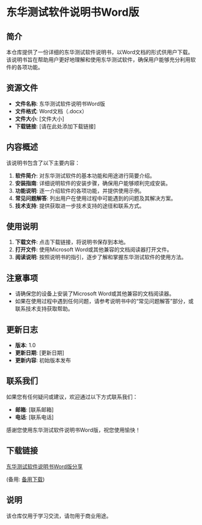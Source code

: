 # 东华测试软件说明书Word版

## 简介

本仓库提供了一份详细的东华测试软件说明书，以Word文档的形式供用户下载。该说明书旨在帮助用户更好地理解和使用东华测试软件，确保用户能够充分利用软件的各项功能。

## 资源文件

- **文件名称**: 东华测试软件说明书Word版
- **文件格式**: Word文档（.docx）
- **文件大小**: [文件大小]
- **下载链接**: [请在此处添加下载链接]

## 内容概述

该说明书包含了以下主要内容：

1. **软件简介**: 对东华测试软件的基本功能和用途进行简要介绍。
2. **安装指南**: 详细说明软件的安装步骤，确保用户能够顺利完成安装。
3. **功能说明**: 逐一介绍软件的各项功能，并提供使用示例。
4. **常见问题解答**: 列出用户在使用过程中可能遇到的问题及其解决方案。
5. **技术支持**: 提供获取进一步技术支持的途径和联系方式。

## 使用说明

1. **下载文件**: 点击下载链接，将说明书保存到本地。
2. **打开文件**: 使用Microsoft Word或其他兼容的文档阅读器打开文件。
3. **阅读说明**: 按照说明书的指引，逐步了解和掌握东华测试软件的使用方法。

## 注意事项

- 请确保您的设备上安装了Microsoft Word或其他兼容的文档阅读器。
- 如果在使用过程中遇到任何问题，请参考说明书中的“常见问题解答”部分，或联系技术支持获取帮助。

## 更新日志

- **版本**: 1.0
- **更新日期**: [更新日期]
- **更新内容**: 初始版本发布

## 联系我们

如果您有任何疑问或建议，欢迎通过以下方式联系我们：

- **邮箱**: [联系邮箱]
- **电话**: [联系电话]

感谢您使用东华测试软件说明书Word版，祝您使用愉快！

## 下载链接
[东华测试软件说明书Word版分享](https://pan.quark.cn/s/5e6507d945bc) 

(备用: [备用下载](https://pan.baidu.com/s/1eSap1kjx7nBAC85Is5OiWA?pwd=1234))

## 说明

该仓库仅用于学习交流，请勿用于商业用途。
